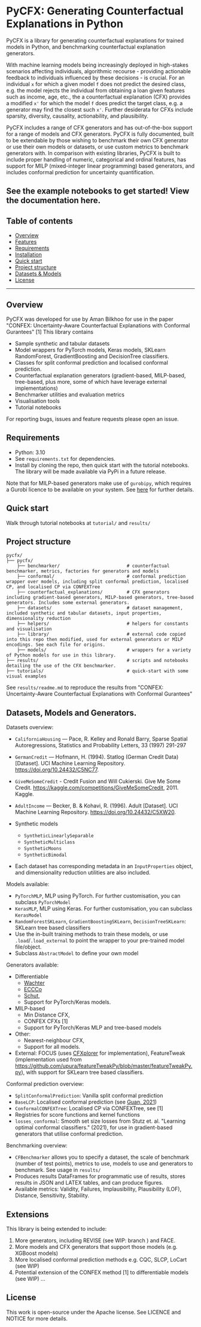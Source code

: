 # PyCFX: Generating Counterfactual Explanations in Python

PyCFX is a library for generating counterfactual explanations for trained models in Python, and benchmarking counterfactual explanation generators.

With machine learning models being increasingly deployed in high-stakes scenarios affecting individuals, algorithmic recourse - providing actionable feedback to individuals influenced by these decisions - is crucial. For an individual `x` for which a given model `f` does not predict the desired class, e.g. the model rejects the individual from obtaining a loan given features such as income, age, etc., the a counterfactual explanation (CFX) provides a modified `x'` for which the model `f` does predict the target class, e.g. a generator may find the closest such `x'`. Further desiderata for CFXs include sparsity, diversity, causality, actionability, and plausibility.

PyCFX includes a range of CFX generators and has out-of-the-box support for a range of models and CFX generators. PyCFX is fully documented, built to be extendable by those wishing to benchmark their own CFX generator or use their own models or datasets, or use custom metrics to benchmark generators with. In comparison with existing libraries, PyCFX is built to include proper handling of numeric, categorical and ordinal features, has support for MILP (mixed-integer linear programming) based generators, and includes conformal prediction for uncertainty quantification.

See the example notebooks to get started! View the documentation here.
---

## Table of contents

- [Overview](#overview)
- [Features](#features)
- [Requirements](#requirements)
- [Installation](#installation)
- [Quick start](#quick-start)
- [Project structure](#project-structure)
- [Datasets & Models](#datasets--models)
- [License](#license)

---

## Overview

PyCFX was developed for use by Aman Bilkhoo for use in the paper "CONFEX: Uncertainty-Aware Counterfactual Explanations with Conformal Gurantees" [1]
This library contains
- Sample synthetic and tabular datasets
- Model wrappers for PyTorch models, Keras models, SKLearn RandomForest, GradientBoosting and DecisionTree classifiers.
- Classes for split conformal prediction and localised conformal prediction.
- Counterfactual explanation generators (gradient-based, MILP-based, tree-based, plus more, some of which have leverage external implementations)
- Benchmarker utilities and evaluation metrics
- Visualisation tools
- Tutorial notebooks

For reporting bugs, issues and feature requests please open an issue.


## Requirements
- Python: 3.10
- See `requirements.txt` for dependencies.
- Install by cloning the repo, then quick start with the tutorial notebooks. The library will be made available via PyPi in a future release.

Note that for MILP-based generators make use of `gurobipy`, which requires a Gurobi licence to be available on your system. See [here](https://support.gurobi.com/hc/en-us/articles/12872879801105-How-do-I-retrieve-and-set-up-a-Gurobi-license) for further details.

## Quick start

Walk through tutorial notebooks at `tutorial/` and `results/`

## Project structure

```
pycfx/
├── pycfx/                                     
    ├── benchmarker/                         # counterfactual benchmarker, metrics, factories for generators and models
    ├── conformal/                           # conformal prediction wrapper over models, including split conformal prediction, localised CP, and localised CP via CONFEXTree
    ├── counterfactual_explanations/         # CFX generators including gradient-based generators, MILP-based generators, tree-based generators. Includes some external generators.
    ├── datasets/                            # dataset management, included synthetic and tabular datasets, input properties, dimensionality reduction
    ├── helpers/                             # helpers for constants and visualisation
    ├── library/                             # external code copied into this repo then modified, used for external generators or MILP encodings. See each file for origins.
    ├── models/                              # wrappers for a variety of Python models for use in this library.
├── results/                                 # scripts and notebooks detailing the use of the CFX benchmarker.
├── tutorials/                               # quick-start with some visual examples
```

See `results/readme.md` to reproduce the results from "CONFEX: Uncertainty-Aware Counterfactual Explanations with Conformal Gurantees"

## Datasets, Models and Generators.

Datasets overview:
- `CaliforniaHousing` — Pace, R. Kelley and Ronald Barry, Sparse Spatial Autoregressions, Statistics and Probability Letters, 33 (1997) 291-297
- `GermanCredit` — Hofmann, H. (1994). Statlog (German Credit Data) [Dataset]. UCI Machine Learning Repository. https://doi.org/10.24432/C5NC77.
- `GiveMeSomeCredit` - Credit Fusion and Will Cukierski. Give Me Some Credit. https://kaggle.com/competitions/GiveMeSomeCredit, 2011. Kaggle.
- `AdultIncome` — Becker, B. & Kohavi, R. (1996). Adult [Dataset]. UCI Machine Learning Repository. https://doi.org/10.24432/C5XW20.
- Synthetic models
    - `SyntheticLinearlySeparable`
    - `SyntheticMulticlass`
    - `SyntheticMoons`
    - `SyntheticBimodal`

- Each dataset has corresponding metadata in an `InputProperties` object, and dimensionality reduction utilities are also included.

Models available:
- `PyTorchMLP`, MLP using PyTorch. For further customisation, you can subclass `PyTorchModel`
- `KerasMLP`, MLP using Keras. For further customisation, you can subclass `KerasModel`
- `RandomForestSKLearn`, `GradientBoostingSKLearn`, `DecisionTreeSKLearn`: SKLearn tree based classifiers
- Use the in-built training methods to train these models, or use `.load`/`.load_external` to point the wrapper to your pre-trained model file/object.
- Subclass `AbstractModel` to define your own model

Generators available:
- Differentiable
    - [Wachter](https://arxiv.org/pdf/1711.00399)
    - [ECCCo](https://arxiv.org/abs/2312.10648)
    - [Schut](https://arxiv.org/abs/2103.08951), 
    - Support for PyTorch/Keras models.
- MILP-based
    - Min Distance CFX, 
    - CONFEX CFXs [1]
    - Support for PyTorch/Keras MLP and tree-based models
- Other: 
    - Nearest-neighbour CFX,
    - Support for all models.
- External: FOCUS (uses [CFXplorer](https://github.com/kyosek/CFXplorer) for implementation), FeatureTweak (implementation used from https://github.com/upura/featureTweakPy/blob/master/featureTweakPy.py), with support for SKLearn tree based classifiers.

Conformal prediction overview:
- `SplitConformalPrediction`: Vanilla split conformal prediction
- `BaseLCP`: Localised conformal prediction (see [Guan, 2021](https://arxiv.org/abs/2106.08460))
- `ConformalCONFEXTree`: Localised CP via CONFEXTree, see [1]
- Registries for score functions and kernel functions
- `losses_conformal`: Smooth set size losses from Stutz et. al. "Learning optimal conformal classifiers." (2021), for use in gradient-based generators that utilise conformal prediction.

Benchmarking overview:
- `CFBenchmarker` allows you to specify a dataset, the scale of benchmark (number of test points), metrics to use, models to use and generators to benchmark. See usage in `results/`
- Produces results DataFrames for programmatic use of results, stores results in JSON and LATEX tables, and can produce figures.
- Available metrics: Validity, Failures, Implausibility, Plausibility (LOF), Distance, Sensitivity, Stability.

## Extensions

This library is being extended to include:
1. More generators, including REVISE (see WIP: branch ) and FACE.
2. More models and CFX generators that support those models (e.g. XGBoost models)
3. More localised conformal prediction methods e.g. CQC, SLCP, LoCart (see WIP)
4. Potential extension of the CONFEX method [1] to differentiable models (see WIP)
...

## License

This work is open-source under the Apache license. See LICENCE and NOTICE for more details.


